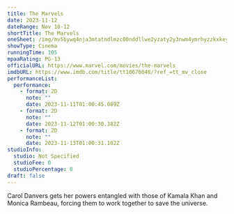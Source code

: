 ```yaml
---
title: The Marvels
date: 2023-11-12
dateRange: Nov 10-12
shortTitle: The Marvels
oneSheet: /img/mv5bywq4nja3mtatndlmzc00nddllwe2yzaty2y3nwm4ymrhyzzkxkeyxkfqcgdeqxvymtm1njm2odg1._v1_.jpg
showType: Cinema
runningTime: 105
mpaaRating: PG-13
officialURL: https://www.marvel.com/movies/the-marvels
imdbURL: https://www.imdb.com/title/tt10676048/?ref_=tt_mv_close
performanceList:
  performance:
    - format: 2D
      note: ""
      date: 2023-11-11T01:00:45.089Z
    - format: 2D
      note: ""
      date: 2023-11-12T01:00:30.382Z
    - format: 2D
      note: ""
      date: 2023-11-13T01:00:31.102Z
studioInfo:
  studio: Not Specified
  studioFee: 0
  studioPercentage: 0
draft: false
---
```

Carol Danvers gets her powers entangled with those of Kamala Khan and Monica Rambeau, forcing them to work together to save the universe.